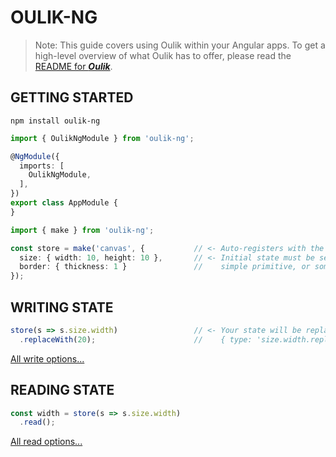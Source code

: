 # OULIK-NG #

> Note: This guide covers using Oulik within your Angular apps.
To get a high-level overview of what Oulik has to offer, please read the [README for ***Oulik***](../readme.md).


## GETTING STARTED ##

```console
npm install oulik-ng
```
```Typescript
import { OulikNgModule } from 'oulik-ng';

@NgModule({
  imports: [
    OulikNgModule,
  ],
})
export class AppModule {
}
```
```Typescript
import { make } from 'oulik-ng';

const store = make('canvas', {           // <- Auto-registers with the Redux Devtools Extension.
  size: { width: 10, height: 10 },       // <- Initial state must be serializable. It can be a
  border: { thickness: 1 }               //    simple primitive, or something far more nested.
}); 
```

## WRITING STATE ##
```Typescript
store(s => s.size.width)                 // <- Your state will be replaced using the action:
  .replaceWith(20);                      //    { type: 'size.width.replaceWith()', payload: 20 }
```
[All write options...](./readme-write.md)

## READING STATE ##

```Typescript
const width = store(s => s.size.width)
  .read();
```
[All read options...](./readme-ng-read.md)

